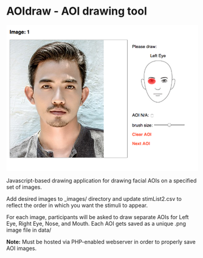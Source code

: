 

# AOIdraw - AOI drawing tool
![AOI draw](AOI_guides/AOIdraw_screenshot.png)

Javascript-based drawing application for drawing facial AOIs on a specified set of images. 

Add desired images to _images/ directory and update stimList2.csv to reflect the order in which you want the stimuli to appear. 

For each image, participants will be asked to draw separate AOIs for Left Eye, Right Eye, Nose, and Mouth. Each AOI gets saved as a unique .png image file in data/

**Note:** Must be hosted via PHP-enabled webserver in order to properly save AOI images. 